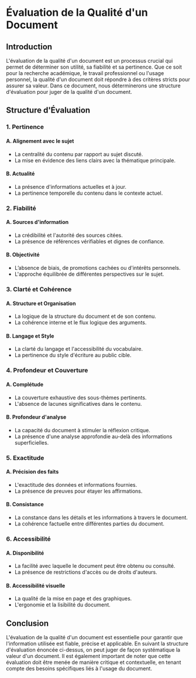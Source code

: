 # Évaluation de la Qualité d'un Document

## Introduction

L'évaluation de la qualité d'un document est un processus crucial qui permet de déterminer son utilité, sa fiabilité et sa pertinence. Que ce soit pour la recherche académique, le travail professionnel ou l'usage personnel, la qualité d'un document doit répondre à des critères stricts pour assurer sa valeur. Dans ce document, nous déterminerons une structure d'évaluation pour juger de la qualité d'un document.

## Structure d'Évaluation

### 1. Pertinence

#### A. Alignement avec le sujet
- La centralité du contenu par rapport au sujet discuté.
- La mise en évidence des liens clairs avec la thématique principale.

#### B. Actualité
- La présence d'informations actuelles et à jour.
- La pertinence temporelle du contenu dans le contexte actuel.

### 2. Fiabilité

#### A. Sources d'information
- La crédibilité et l'autorité des sources citées.
- La présence de références vérifiables et dignes de confiance.

#### B. Objectivité
- L’absence de biais, de promotions cachées ou d'intérêts personnels.
- L'approche équilibrée de différentes perspectives sur le sujet.

### 3. Clarté et Cohérence

#### A. Structure et Organisation
- La logique de la structure du document et de son contenu.
- La cohérence interne et le flux logique des arguments.

#### B. Langage et Style
- La clarté du langage et l'accessibilité du vocabulaire.
- La pertinence du style d'écriture au public cible.

### 4. Profondeur et Couverture

#### A. Complétude
- La couverture exhaustive des sous-thèmes pertinents.
- L'absence de lacunes significatives dans le contenu.

#### B. Profondeur d'analyse
- La capacité du document à stimuler la réflexion critique.
- La présence d'une analyse approfondie au-delà des informations superficielles.

### 5. Exactitude

#### A. Précision des faits
- L'exactitude des données et informations fournies.
- La présence de preuves pour étayer les affirmations.

#### B. Consistance
- La constance dans les détails et les informations à travers le document.
- La cohérence factuelle entre différentes parties du document.

### 6. Accessibilité

#### A. Disponibilité
- La facilité avec laquelle le document peut être obtenu ou consulté.
- La présence de restrictions d'accès ou de droits d'auteurs.

#### B. Accessibilité visuelle
- La qualité de la mise en page et des graphiques.
- L'ergonomie et la lisibilité du document.

## Conclusion

L'évaluation de la qualité d'un document est essentielle pour garantir que l'information utilisée est fiable, précise et applicable. En suivant la structure d'évaluation énoncée ci-dessus, on peut juger de façon systématique la valeur d'un document. Il est également important de noter que cette évaluation doit être menée de manière critique et contextuelle, en tenant compte des besoins spécifiques liés à l'usage du document.

